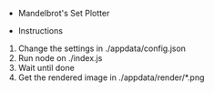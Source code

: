 * Mandelbrot's Set Plotter

- Instructions
1. Change the settings in ./appdata/config.json
2. Run node on ./index.js
3. Wait until done
4. Get the rendered image in ./appdata/render/*.png